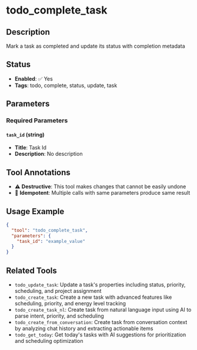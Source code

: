 # todo_complete_task

## Description
Mark a task as completed and update its status with completion metadata

## Status
- **Enabled**: ✅ Yes
- **Tags**: todo, complete, status, update, task

## Parameters

### Required Parameters

#### `task_id` (string)
- **Title**: Task Id
- **Description**: No description

## Tool Annotations

- ⚠️ **Destructive**: This tool makes changes that cannot be easily undone
- 🔄 **Idempotent**: Multiple calls with same parameters produce same result

## Usage Example

```json
{
  "tool": "todo_complete_task",
  "parameters": {
    "task_id": "example_value"
  }
}
```

## Related Tools

- `todo_update_task`: Update a task's properties including status, priority, scheduling, and project assignment
- `todo_create_task`: Create a new task with advanced features like scheduling, priority, and energy level tracking
- `todo_create_task_nl`: Create task from natural language input using AI to parse intent, priority, and scheduling
- `todo_create_from_conversation`: Create task from conversation context by analyzing chat history and extracting actionable items
- `todo_get_today`: Get today's tasks with AI suggestions for prioritization and scheduling optimization


